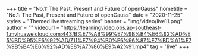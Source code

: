 +++
    title = "No.1: The Past, Present and Future of openGauss"
    hometitle = "No.1: The Past, Present and Future of openGauss"
    date = "2020-11-25"
    styles = "Themed livestreaming series"
    banner = "img/video/live11.png"
    author = ""
    videourl = "https://learningvideo.obs.ap-southeast-1.myhuaweicloud.com:443/B%E7%AB%99%E7%9B%B4%E6%92%AD%E5%BD%95%E6%92%AD/711%E7%94%B0%E6%96%87%E7%BD%A1%E7%9B%B4%E6%92%AD%E8%A7%86%E9%A2%91.mp4" 
    tag = "live"
+++